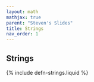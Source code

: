 ```yaml
---
layout: math
mathjax: true
parent: "Steven's Slides"
title: Strings
nav_order: 1
---
```


## Strings

{% include defn-strings.liquid %}